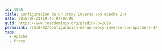 ```yaml
---
id: 1896
title: Configuración de un proxy inverso con Apache 2.4
date: 2018-02-21T19:45:07+00:00
guid: https://www.josedomingo.org/pledin/?p=1896
permalink: /2018/02/configuracion-de-un-proxy-inverso-con-apache-2-4/
tags:
  - Apache
  - Proxy
---
```

